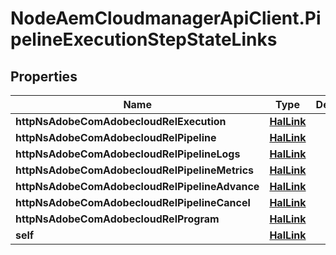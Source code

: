 # NodeAemCloudmanagerApiClient.PipelineExecutionStepStateLinks

## Properties

Name | Type | Description | Notes
------------ | ------------- | ------------- | -------------
**httpNsAdobeComAdobecloudRelExecution** | [**HalLink**](HalLink.md) |  | [optional] 
**httpNsAdobeComAdobecloudRelPipeline** | [**HalLink**](HalLink.md) |  | [optional] 
**httpNsAdobeComAdobecloudRelPipelineLogs** | [**HalLink**](HalLink.md) |  | [optional] 
**httpNsAdobeComAdobecloudRelPipelineMetrics** | [**HalLink**](HalLink.md) |  | [optional] 
**httpNsAdobeComAdobecloudRelPipelineAdvance** | [**HalLink**](HalLink.md) |  | [optional] 
**httpNsAdobeComAdobecloudRelPipelineCancel** | [**HalLink**](HalLink.md) |  | [optional] 
**httpNsAdobeComAdobecloudRelProgram** | [**HalLink**](HalLink.md) |  | [optional] 
**self** | [**HalLink**](HalLink.md) |  | [optional] 


